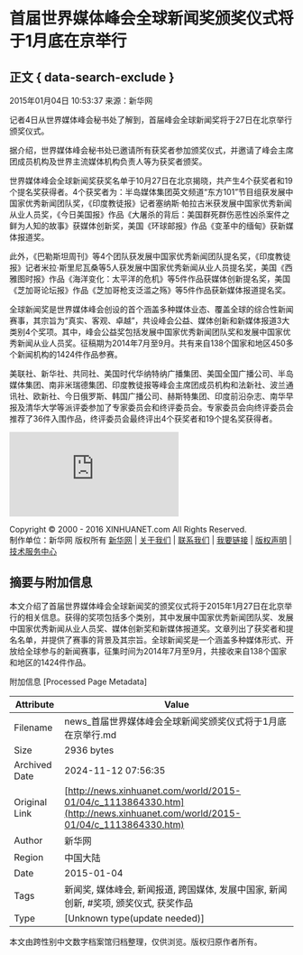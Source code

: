 # 首届世界媒体峰会全球新闻奖颁奖仪式将于1月底在京举行

## 正文 { data-search-exclude }


2015年01月04日 10:53:37 来源：新华网

记者4日从世界媒体峰会秘书处了解到，首届峰会全球新闻奖将于27日在北京举行颁奖仪式。

据介绍，世界媒体峰会秘书处已邀请所有获奖者参加颁奖仪式，并邀请了峰会主席团成员机构及世界主流媒体机构负责人等为获奖者颁奖。

世界媒体峰会全球新闻奖获奖名单于10月27日在北京揭晓，共产生4个获奖者和19个提名奖获得者。4个获奖者为：半岛媒体集团英文频道“东方101”节目组获发展中国家优秀新闻团队奖，《印度教徒报》记者塞纳斯·帕拉古米获发展中国家优秀新闻从业人员奖，《今日美国报》作品《大屠杀的背后：美国群死群伤恶性凶杀案件之鲜为人知的故事》获媒体创新奖，美国《环球邮报》作品《变革中的缅甸》获新媒体报道奖。

此外，《巴勒斯坦周刊》等4个团队获发展中国家优秀新闻团队提名奖，《印度教徒报》记者米拉·斯里尼瓦桑等5人获发展中国家优秀新闻从业人员提名奖，美国《西雅图时报》作品《海洋变化：太平洋的危机》等5件作品获媒体创新提名奖，美国《芝加哥论坛报》作品《芝加哥枪支泛滥之殇》等5件作品获新媒体报道提名奖。

全球新闻奖是世界媒体峰会创设的首个涵盖多种媒体业态、覆盖全球的综合性新闻赛事，其宗旨为“真实、客观、卓越”，共设峰会公益、媒体创新和新媒体报道3大类别4个奖项。其中，峰会公益奖包括发展中国家优秀新闻团队奖和发展中国家优秀新闻从业人员奖。征稿期为2014年7月至9月。共有来自138个国家和地区450多个新闻机构的1424件作品参赛。

美联社、新华社、共同社、美国时代华纳特纳广播集团、美国全国广播公司、半岛媒体集团、南非米瑞德集团、印度教徒报等峰会主席团成员机构和法新社、波兰通讯社、欧新社、今日俄罗斯、韩国广播公司、赫斯特集团、印度前沿杂志、南华早报及清华大学等派评委参加了专家委员会和终评委员会。专家委员会向终评委员会推荐了36件入围作品，终评委员会最终评出4个获奖者和19个提名奖获得者。

![泰韩两国最美变性人](http://www.xinhuanet.com/photo/2015-01/04/c_127355031.htm)

Copyright © 2000 - 2016 XINHUANET.com All Rights Reserved.  
制作单位：新华网 版权所有 [新华网](http://www.xinhuanet.com) | [关于我们](http://www.xinhuanet.com/aboutus.htm) | [联系我们](http://news.xinhuanet.com/way.htm) | [我要链接](http://www.xinhuanet.com/linktous.htm) | [版权声明](http://www.xinhuanet.com/xinhua_copyright.htm) | [技术服务中心](http://www.xinhuanet.com/jsfw/index.html)

## 摘要与附加信息

<!-- tcd_abstract -->
本文介绍了首届世界媒体峰会全球新闻奖的颁奖仪式将于2015年1月27日在北京举行的相关信息。获得的奖项包括多个类别，其中发展中国家优秀新闻团队奖、发展中国家优秀新闻从业人员奖、媒体创新奖和新媒体报道奖。文章列出了获奖者和提名名单，并提供了赛事的背景及其宗旨。全球新闻奖是一个涵盖多种媒体形式、开放给全球参与的新闻赛事，征集时间为2014年7月至9月，共接收来自138个国家和地区的1424件作品。
<!-- tcd_abstract_end -->

附加信息 [Processed Page Metadata]

| Attribute       | Value                                  |
|-----------------|----------------------------------------|
| Filename        | news_首届世界媒体峰会全球新闻奖颁奖仪式将于1月底在京举行.md                             |
| Size            | 2936 bytes                           |
| Archived Date   | 2024-11-12 07:56:35                             |
| Original Link   | [http://news.xinhuanet.com/world/2015-01/04/c_1113864330.htm](http://news.xinhuanet.com/world/2015-01/04/c_1113864330.htm)                       |
| Author          | 新华网                               |
| Region          | 中国大陆                               |
| Date            | 2015-01-04                                 |
| Tags            | 新闻奖, 媒体峰会, 新闻报道, 跨国媒体, 发展中国家, 新闻创新, #奖项, 颁奖仪式, 获奖作品                                 |
| Type            | [Unknown type(update needed)]                                 |
<!-- tcd_table_end -->

本文由跨性别中文数字档案馆归档整理，仅供浏览。版权归原作者所有。
